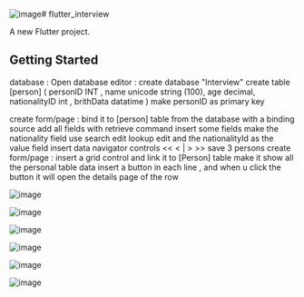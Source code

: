 ![image](https://github.com/MahmooudDarwish/flutter_interview/assets/147933220/f53f65b4-c7ce-49ea-bf89-c2f3eafca350)# flutter_interview

A new Flutter project.

## Getting Started

database : 
Open database editor : 
	create database "Interview"
	create table [person] (
			personID INT ,
			name unicode string (100),
			age decimal,
			nationalityID int ,
			brithData  datatime
			)
		make personID as primary key

create form/page :
	bind it to [person] table from the database with a binding source 
	add all fields with retrieve command
	insert some fields 
	make the nationality field use search edit lookup edit and the nationalityId as the value field insert data navigator controls 
	<< < | > >> 
	save 3 persons
create form/page :
	insert a grid control and link it to [Person] table 
	make it show all the personal table data 
	insert a button in each line , and when u click the button it will open the details page of the row

 
![image](https://github.com/MahmooudDarwish/flutter_interview/assets/147933220/e2afd8da-21bb-4f12-8db8-c1ba5af5ed5d)

![image](https://github.com/MahmooudDarwish/flutter_interview/assets/147933220/b290400c-b21d-4453-9241-1ed62dbf95b2)

![image](https://github.com/MahmooudDarwish/flutter_interview/assets/147933220/bcde818e-9c55-4df7-bf74-1b0bfa71a9a7)

![image](https://github.com/MahmooudDarwish/flutter_interview/assets/147933220/0c57e99d-0cf6-4b0c-8b80-c29be2a65764)

![image](https://github.com/MahmooudDarwish/flutter_interview/assets/147933220/75323bca-02eb-4b34-bd8f-a707a6b8315b)

![image](https://github.com/MahmooudDarwish/flutter_interview/assets/147933220/c2a9150b-95c4-43c2-8c65-fac215df3172)







 
 
